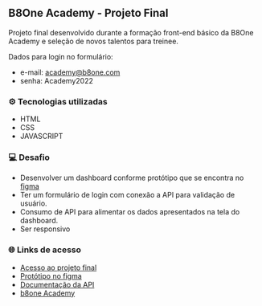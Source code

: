 ## B8One Academy - Projeto Final

Projeto final desenvolvido durante a formação front-end básico da B8One Academy e seleção de novos talentos para treinee.


Dados para login no formulário:
- e-mail: academy@b8one.com 
- senha: Academy2022


### ⚙ Tecnologias utilizadas

* HTML
* CSS
* JAVASCRIPT


### 💻 Desafio

- Desenvolver um dashboard conforme protótipo que se encontra no [figma](https://www.figma.com/file/F4d4sysbY6agIpFk0sHLMr/Prova-Academy---Fase-2?node-id=0%3A1)
- Ter um formulário de login com conexão a API para validação de usuário.
- Consumo de API para alimentar os dados apresentados na tela do dashboard.
- Ser responsivo


### 🌐 Links de acesso

* [Acesso ao projeto final](https://damaresbortolucci.github.io/desafio-final__b8one-Academy/)
* [Protótipo no figma](https://www.figma.com/file/F4d4sysbY6agIpFk0sHLMr/Prova-Academy---Fase-2?node-id=0%3A1)
* [Documentação da API](https://github.com/b8one-academy/dashboard-teste-final)
* [b8one Academy](https://www.b8one.academy/)
